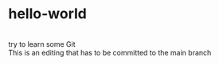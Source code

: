 # hello-world
<br>try to learn some Git
<br>This is an editing that has to be committed to the main branch
